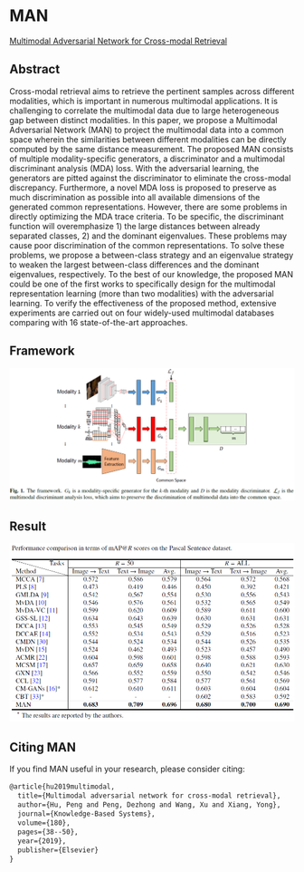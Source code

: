 # MAN
[Multimodal Adversarial Network for Cross-modal Retrieval](https://www.sciencedirect.com/science/article/pii/S0950705119302230)

## Abstract
Cross-modal retrieval aims to retrieve the pertinent samples across different modalities, which is  important in 
 numerous multimodal applications. It is challenging to correlate the multimodal data due to large heterogeneous gap between distinct modalities. In this paper, we propose a Multimodal Adversarial Network (MAN) to project the multimodal data into a common space wherein the similarities between different modalities can be directly computed by the same distance measurement. The proposed MAN consists of multiple modality-specific generators, a discriminator and a multimodal discriminant analysis (MDA) loss. With the adversarial learning, the generators are pitted against the discriminator to eliminate the cross-modal discrepancy. Furthermore, a novel MDA loss is proposed to preserve as much discrimination as possible into all available dimensions of the generated common representations. However, there are some problems in directly optimizing the MDA trace criteria. To be specific, the discriminant function will overemphasize 1) the large distances between already separated classes, 2) and the dominant eigenvalues. These problems may cause poor discrimination of the common representations. To solve these problems, we propose a between-class strategy and an eigenvalue strategy to weaken the largest between-class differences and the dominant eigenvalues, respectively. To the best of our knowledge, the proposed MAN could be one of the first  works to specifically design for the multimodal representation learning (more than two modalities) with the adversarial learning. To verify the effectiveness of the proposed method, extensive experiments are carried out on four widely-used multimodal databases comparing with 16 state-of-the-art approaches.
## Framework
![MAN](framework.png)

<!--## Result
![Result](pascal_sentence_results.png)-->
## Result
<img src="pascal_sentence_results.png" width="700"/>

## Citing MAN
If you find MAN useful in your research, please consider citing:
```
@article{hu2019multimodal,
  title={Multimodal adversarial network for cross-modal retrieval},
  author={Hu, Peng and Peng, Dezhong and Wang, Xu and Xiang, Yong},
  journal={Knowledge-Based Systems},
  volume={180},
  pages={38--50},
  year={2019},
  publisher={Elsevier}
}
```
